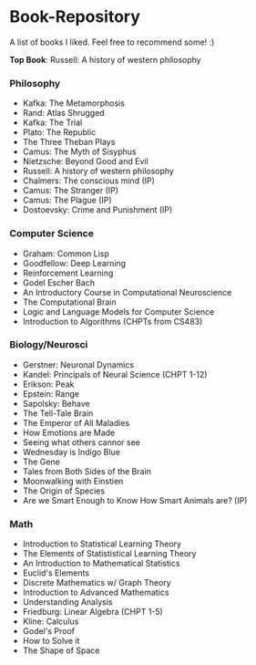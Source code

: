 # Book-Repository
A list of books I liked. Feel free to recommend some! :)

**Top Book**: Russell: A history of western philosophy


### Philosophy
- Kafka: The Metamorphosis
- Rand: Atlas Shrugged
- Kafka: The Trial
- Plato: The Republic
- The Three Theban Plays
- Camus: The Myth of Sisyphus
- Nietzsche: Beyond Good and Evil
- Russell: A history of western philosophy
- Chalmers: The conscious mind     (IP)
- Camus: The Stranger              (IP)
- Camus: The Plague                (IP)
- Dostoevsky: Crime and Punishment (IP)

### Computer Science
- Graham: Common Lisp
- Goodfellow: Deep Learning
- Reinforcement Learning
- Godel Escher Bach
- An Introductory Course in Computational Neuroscience
- The Computational Brain
- Logic and Language Models for Computer Science
- Introduction to Algorithms (CHPTs from CS483)

### Biology/Neurosci
- Gerstner: Neuronal Dynamics
- Kandel: Principals of Neural Science (CHPT 1-12)
- Erikson: Peak
- Epstein: Range
- Sapolsky: Behave
- The Tell-Tale Brain
- The Emperor of All Maladies
- How Emotions are Made
- Seeing what others cannor see
- Wednesday is Indigo Blue
- The Gene
- Tales from Both Sides of the Brain
- Moonwalking with Einstien
- The Origin of Species
- Are we Smart Enough to Know How Smart Animals are? (IP)

### Math
- Introduction to Statistical Learning Theory
- The Elements of Statististical Learning Theory
- An Introduction to Mathematical Statistics
- Euclid's Elements
- Discrete Mathematics w/ Graph Theory
- Introduction to Advanced Mathematics
- Understanding Analysis
- Friedburg: Linear Algebra (CHPT 1-5)
- Kline: Calculus
- Godel's Proof
- How to Solve it
- The Shape of Space


